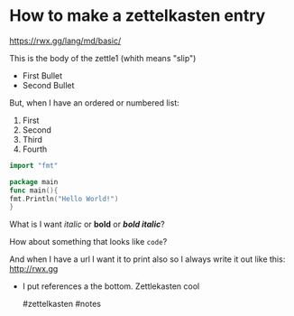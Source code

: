 # How to make a zettelkasten entry

https://rwx.gg/lang/md/basic/

This is the body of the zettle1 (whith means "slip")

- First Bullet
- Second Bullet

But, when I have an ordered or numbered list:

1. First
1. Second
1. Third
1. Fourth

```go
import "fmt"

package main
func main(){
fmt.Println("Hello World!")
}
```

What is I want _italic_ or **bold** or **_bold italic_**?

How about something that looks like `code`?

And when I have a url I want it to print also so I always write it out like this:
http://rwx.gg

- I put references a the bottom. Zettlekasten cool

  #zettelkasten #notes

